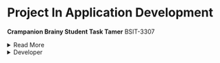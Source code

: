 # Project In Application Development

**Crampanion Brainy Student Task Tamer**
 BSIT-3307


<details><summary>Read More</summary> 
  The Crampanion Brainy Task Tamer is an mobile appplication that is designed specifically for students.
  It is a mobile application that helps manage and organize their tasks, assignments, and deadlines effectively
  by allowing them to create, edit, and delete tasks to set reminders. The main purpose and objective of this 
  mobile application is to assist students in managing their tasks and deadlines that they need to accomplish.</details>

<details><summary>Developer</summary>
    <h2>Hawak Carl Jonel V.</h2>
  <h2>Lagunsing John Carlo M.</h2> 
  <h2>Luna Andrei B.</h2></details>
  





